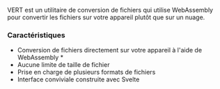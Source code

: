 VERT est un utilitaire de conversion de fichiers qui utilise WebAssembly pour convertir les fichiers sur votre appareil plutôt que sur un nuage.

### Caractéristiques

- Conversion de fichiers directement sur votre appareil à l'aide de WebAssembly *
- Aucune limite de taille de fichier
- Prise en charge de plusieurs formats de fichiers
- Interface conviviale construite avec Svelte
